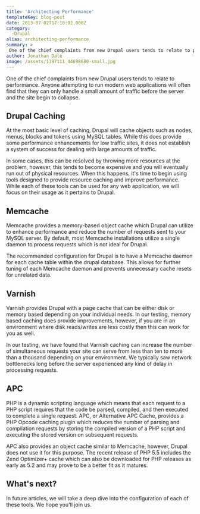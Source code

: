 ```yaml
---
title: 'Architecting Performance'
templateKey: blog-post
date: 2013-07-02T17:10:02.000Z
category: 
  -Drupal
alias: architecting-performance
summary: > 
 One of the chief complaints from new Drupal users tends to relate to performance. Anyone attempting to run modern web applications will often find that they can only handle a small amount of traffic before the server and the site begin to collapse.
author: Jonathan Dale
image: /assets/1397111_44698680-small.jpg
---
```


One of the chief complaints from new Drupal users tends to relate to performance. Anyone attempting to run modern web applications will often find that they can only handle a small amount of traffic before the server and the site begin to collapse.

Drupal Caching
--------------

At the most basic level of caching, Drupal will cache objects such as nodes, menus, blocks and tokens using MySQL tables. While this does provide some performance enhancements for low traffic sites, it does not establish a system of success for dealing with large amounts of traffic.

In some cases, this can be resolved by throwing more resources at the problem, however, this tends to become expensive and you will eventually run out of physical resources. When this happens, it's time to begin using tools designed to provide resource caching and improve performance. While each of these tools can be used for any web application, we will focus on their usage as it pertains to Drupal.

Memcache
--------

Memcache provides a memory-based object cache which Drupal can utilize to enhance performance and reduce the number of requests sent to your MySQL server. By default, most Memcache installations utilize a single daemon to process requests which is not ideal for Drupal.

The recommended configuration for Drupal is to have a Memcache daemon for each cache table within the drupal database. This allows for further tuning of each Memcache daemon and prevents unnecessary cache resets for unrelated data.

Varnish
-------

Varnish provides Drupal with a page cache that can be either disk or memory based depending on your individual needs. In our testing, memory based caching does provide improvements, however, if you are in an environment where disk reads/writes are less costly then this can work for you as well.

In our testing, we have found that Varnish caching can increase the number of simultaneous requests your site can serve from less than ten to more than a thousand depending on your environment. We typically saw network bottlenecks long before the server experienced any kind of delay in processing requests.

APC
---

PHP is a dynamic scripting language which means that each request to a PHP script requires that the code be parsed, compiled, and then executed to complete a single request. APC, or Alternative APC Cache, provides a PHP Opcode caching plugin which reduces the number of parsing and compilation requests by storing the compiled version of a PHP script and executing the stored version on subsequent requests.

APC also provides an object cache similar to Memcache, however, Drupal does not use it for this purpose. The recent release of PHP 5.5 includes the Zend Optimizer+ cache which can also be downloaded for PHP releases as early as 5.2 and may prove to be a better fit as it matures.

What's next?
------------

In future articles, we will take a deep dive into the configuration of each of these tools. We hope you'll join us.